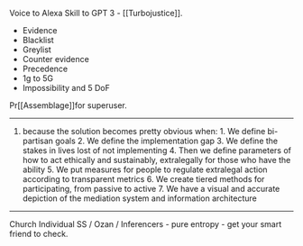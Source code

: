 Voice to Alexa Skill to GPT 3 - [[Turbojustice]].
- Evidence
- Blacklist
- Greylist
- Counter evidence
- Precedence
- 1g to 5G
- Impossibility and 5 DoF

Pr[[Assemblage]]for superuser.

----

1.  because the solution becomes pretty obvious when: 1. We define bi-partisan goals 2. We define the implementation gap 3. We define the stakes in lives lost of not implementing 4. Then we define parameters of how to act ethically and sustainably, extralegally for those who have the ability 5. We put measures for people to regulate extralegal action according to transparent metrics 6. We create tiered methods for participating, from passive to active 7. We have a visual and accurate depiction of the mediation system and information architecture


---

Church
Individual
SS / Ozan / Inferencers - pure entropy - get your smart friend to check.